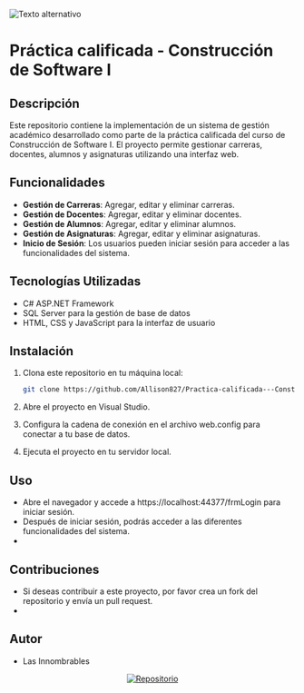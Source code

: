 ![Texto alternativo](https://aimlc-iitd.netlify.app/static/4650c83fda861c4ab6275175573643a1/361cf/featured_python.png)
# Práctica calificada - Construcción de Software I

## Descripción
Este repositorio contiene la implementación de un sistema de gestión académico desarrollado como parte de la práctica calificada del curso de Construcción de Software I. El proyecto permite gestionar carreras, docentes, alumnos y asignaturas utilizando una interfaz web.

## Funcionalidades
- **Gestión de Carreras**: Agregar, editar y eliminar carreras.
- **Gestión de Docentes**: Agregar, editar y eliminar docentes.
- **Gestión de Alumnos**: Agregar, editar y eliminar alumnos.
- **Gestión de Asignaturas**: Agregar, editar y eliminar asignaturas.
- **Inicio de Sesión**: Los usuarios pueden iniciar sesión para acceder a las funcionalidades del sistema.

## Tecnologías Utilizadas
- C# ASP.NET Framework
- SQL Server para la gestión de base de datos
- HTML, CSS y JavaScript para la interfaz de usuario

## Instalación
1. Clona este repositorio en tu máquina local:
   ```bash
   git clone https://github.com/Allison827/Practica-calificada---Construcci-n-de-Software-I.git
2. Abre el proyecto en Visual Studio.

3. Configura la cadena de conexión en el archivo web.config para conectar a tu base de datos.

4. Ejecuta el proyecto en tu servidor local.

## Uso
- Abre el navegador y accede a https://localhost:44377/frmLogin para iniciar sesión.
- Después de iniciar sesión, podrás acceder a las diferentes funcionalidades del sistema.
- 
## Contribuciones
- Si deseas contribuir a este proyecto, por favor crea un fork del repositorio y envía un pull request.
- 
## Autor
- Las Innombrables

 <p align="center">
  <a href="https://github.com/Las-Innombrables">
    <img src="https://img.shields.io/badge/Visita%20Nuestro%20Repositorio-blue?logo=github" alt="Repositorio">
  </a>
</p>
